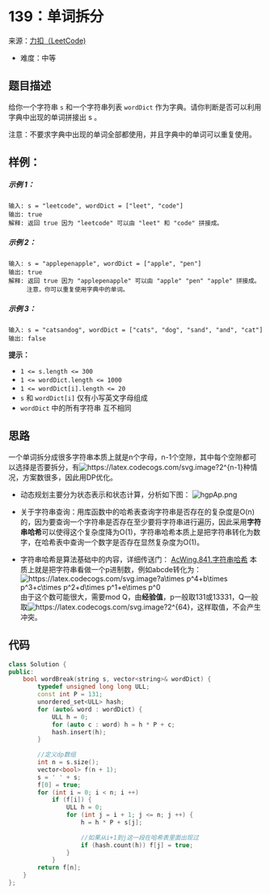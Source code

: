 # 139：单词拆分
来源：[力扣（LeetCode)](https://leetcode.cn/problems/word-break/)

* 难度：中等

## 题目描述
给你一个字符串 `s` 和一个字符串列表 `wordDict` 作为字典。请你判断是否可以利用字典中出现的单词拼接出 s 。

注意：不要求字典中出现的单词全部都使用，并且字典中的单词可以重复使用。

## 样例：
##### 示例 1：
```
输入: s = "leetcode", wordDict = ["leet", "code"]
输出: true
解释: 返回 true 因为 "leetcode" 可以由 "leet" 和 "code" 拼接成。
```
##### 示例 2：
```
输入: s = "applepenapple", wordDict = ["apple", "pen"]
输出: true
解释: 返回 true 因为 "applepenapple" 可以由 "apple" "pen" "apple" 拼接成。
     注意，你可以重复使用字典中的单词。
```
##### 示例 3：
```
输入: s = "catsandog", wordDict = ["cats", "dog", "sand", "and", "cat"]
输出: false
```

**提示：**
* `1 <= s.length <= 300`
* `1 <= wordDict.length <= 1000`
* `1 <= wordDict[i].length <= 20`
* `s` 和 `wordDict[i]` 仅有小写英文字母组成
* `wordDict` 中的所有字符串 互不相同


## 思路
一个单词拆分成很多字符串本质上就是n个字母，n-1个空隙，其中每个空隙都可以选择是否要拆分，有<img src="https://latex.codecogs.com/svg.image?2^{n-1}" title="https://latex.codecogs.com/svg.image?2^{n-1}" />种情况，方案数很多，因此用DP优化。
* 动态规划主要分为状态表示和状态计算，分析如下图：
![hgpAp.png](https://i.imgtg.com/2022/05/23/hgpAp.png)


* 关于字符串查询：用库函数中的哈希表查询字符串是否存在的复杂度是O(n)的，因为要查询一个字符串是否存在至少要将字符串进行遍历，因此采用**字符串哈希**可以使得这个复杂度降为O(1)，字符串哈希本质上是把字符串转化为数字，在哈希表中查询一个数字是否存在显然复杂度为O(1)。

* 字符串哈希是算法基础中的内容，详细传送门：
[AcWing.841.字符串哈希](https://www.acwing.com/problem/content/843/)
本质上就是把字符串看做一个p进制数，例如abcde转化为：<img src="https://latex.codecogs.com/svg.image?a\times&space;p^4&plus;b\times&space;p^3&plus;c\times&space;p^2&plus;d\times&space;p^1&plus;e\times&space;p^0" title="https://latex.codecogs.com/svg.image?a\times p^4+b\times p^3+c\times p^2+d\times p^1+e\times p^0" />
由于这个数可能很大，需要mod Q，由**经验值**，p一般取131或13331，Q一般取<img src="https://latex.codecogs.com/svg.image?2^{64}" title="https://latex.codecogs.com/svg.image?2^{64}" />，这样取值，不会产生冲突。
## 代码
```c++
class Solution {
public:
    bool wordBreak(string s, vector<string>& wordDict) {
        typedef unsigned long long ULL;
        const int P = 131;
        unordered_set<ULL> hash;
        for (auto& word : wordDict) {
            ULL h = 0;
            for (auto c : word) h = h * P + c;
            hash.insert(h);
        }
        
        //定义dp数组
        int n = s.size();
        vector<bool> f(n + 1);
        s = ' ' + s;
        f[0] = true;
        for (int i = 0; i < n; i ++)
            if (f[i]) {
                ULL h = 0;
                for (int j = i + 1; j <= n; j ++) {
                    h = h * P + s[j];
                    
                    //如果从i+1到j这一段在哈希表里面出现过
                    if (hash.count(h)) f[j] = true;
                }   
            }
        return f[n];
    }
};
```